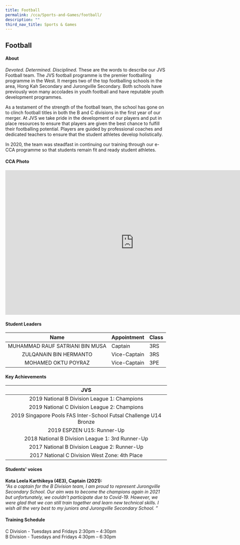 ```yaml
---
title: Football
permalink: /cca/Sports-and-Games/football/
description: ""
third_nav_title: Sports & Games
---
```

## Football

#### About

_Devoted. Determined. Disciplined._&nbsp;These are the words to describe our JVS Football team. The JVS football programme is the premier footballing programme in the West. It merges two of the top footballing schools in the area, Hong Kah Secondary and Jurongville Secondary. Both schools have previously won many accolades in youth football and have reputable youth development programmes.  
  
As a testament of the strength of the football team, the school has gone on to clinch football titles in both the B and C divisions in the first year of our merger. At JVS we take pride in the development of our players and put in place resources to ensure that players are given the best chance to fulfill their footballing potential. Players are guided by professional coaches and dedicated teachers to ensure that the student athletes develop holistically.  
  
In 2020, the team was steadfast in continuing our training through our e-CCA programme so that students remain fit and ready student athletes.

#### CCA Photo
<iframe allowfullscreen="true" height="450" width="800" frameborder="0" src="https://docs.google.com/presentation/d/e/2PACX-1vQ7hz3Z6siVR0zWaG-BT7TWNhQTX6psg3W0b1oNW1idU825TbQOIROJdNkp-rm37y2nqO4kOm3bveP_/embed?start=false&amp;loop=false&amp;delayms=3000"></iframe>

#### Student Leaders

|Name| Appointment | Class |
|:---:|---|---|
| MUHAMMAD RAUF SATRIANI BIN MUSA | Captain | 3RS |
| ZULQANAIN BIN HERMANTO | Vice-Captain | 3RS |
| MOHAMED OKTU POYRAZ | Vice-Captain | 3PE |

#### Key Achievements

| JVS |
|:---:|
| 2019 National B Division League 1: Champions  |
| 2019 National C Division League 2: Champions |
| 2019 Singapore Pools FAS Inter-School Futsal Challenge U14 Bronze |
| 2019 ESPZEN U15: Runner-Up |
| 2018 National B Division League 1: 3rd Runner-Up |
| 2017 National B Division League 2: Runner-Up |
| 2017 National C Division West Zone: 4th Place |

#### Students' voices
**Kota Leela Karthikeya (4E3), Captain (2021):** <br>
_“As a captain for the B Division team, I am proud to represent Jurongville Secondary School. Our aim was to become the champions again in 2021 but unfortunately, we couldn’t participate due to Covid-19. However, we were glad that we can still train together and learn new technical skills. I wish all the very best to my juniors and Jurongville Secondary School. ”_  

#### Training Schedule
C Division - Tuesdays and Fridays 2:30pm – 4:30pm<br>
B Division - Tuesdays and Fridays 4:30pm – 6:30pm